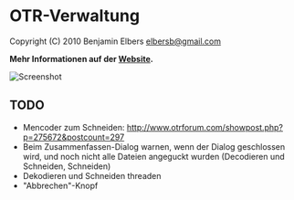OTR-Verwaltung
==============

Copyright (C) 2010 Benjamin Elbers <elbersb@gmail.com>

**Mehr Informationen auf der [Website](http://otrverwaltung.host56.com/).**

![Screenshot](http://github.com/elbersb/otr-verwaltung/raw/master/data/media/screenshots/search.png)

TODO
----

* Mencoder zum Schneiden: http://www.otrforum.com/showpost.php?p=275672&postcount=297
* Beim Zusammenfassen-Dialog warnen, wenn der Dialog geschlossen wird, und noch nicht alle Dateien angeguckt wurden (Decodieren und Schneiden, Schneiden)
* Dekodieren und Schneiden threaden
* "Abbrechen"-Knopf
